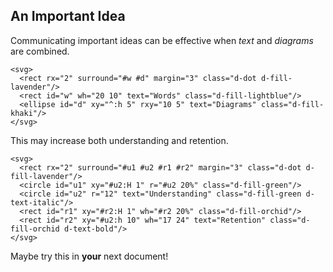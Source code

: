 ## An Important Idea

Communicating important ideas can be effective when *text* and *diagrams* are combined.

```svgdx
<svg>
  <rect rx="2" surround="#w #d" margin="3" class="d-dot d-fill-lavender"/>
  <rect id="w" wh="20 10" text="Words" class="d-fill-lightblue"/>
  <ellipse id="d" xy="^:h 5" rxy="10 5" text="Diagrams" class="d-fill-khaki"/>
</svg>
```

This may increase both understanding and retention.


```svgdx
<svg>
  <rect rx="2" surround="#u1 #u2 #r1 #r2" margin="3" class="d-dot d-fill-lavender"/>
  <circle id="u1" xy="#u2:H 1" r="#u2 20%" class="d-fill-green"/>
  <circle id="u2" r="12" text="Understanding" class="d-fill-green d-text-italic"/>
  <rect id="r1" xy="#r2:H 1" wh="#r2 20%" class="d-fill-orchid"/>
  <rect id="r2" xy="#u2:h 10" wh="17 24" text="Retention" class="d-fill-orchid d-text-bold"/>
</svg>
```

Maybe try this in **your** next document!
